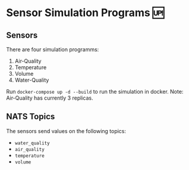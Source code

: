 # Sensor Simulation Programs 🆙

## Sensors

There are four simulation programms:

1. Air-Quality
2. Temperature
3. Volume
4. Water-Quality

Run `docker-compose up -d --build` to run the simulation in docker.
Note: Air-Quality has currently 3 replicas.

## NATS Topics

The sensors send values on the following topics:

- `water_quality`
- `air_quality`
- `temperature`
- `volume`
